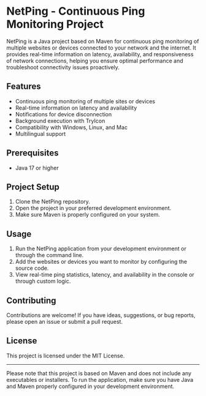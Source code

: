 # NetPing - Continuous Ping Monitoring Project

NetPing is a Java project based on Maven for continuous ping monitoring of multiple websites or devices connected to your network and the internet. It provides real-time information on latency, availability, and responsiveness of network connections, helping you ensure optimal performance and troubleshoot connectivity issues proactively.

## Features
- Continuous ping monitoring of multiple sites or devices
- Real-time information on latency and availability
- Notifications for device disconnection
- Background execution with TryIcon
- Compatibility with Windows, Linux, and Mac
- Multilingual support

## Prerequisites
- Java 17 or higher

## Project Setup
1. Clone the NetPing repository.
2. Open the project in your preferred development environment.
3. Make sure Maven is properly configured on your system.

## Usage
1. Run the NetPing application from your development environment or through the command line.
2. Add the websites or devices you want to monitor by configuring the source code.
3. View real-time ping statistics, latency, and availability in the console or through custom logic.

## Contributing
Contributions are welcome! If you have ideas, suggestions, or bug reports, please open an issue or submit a pull request.

## License
This project is licensed under the MIT License.

---

Please note that this project is based on Maven and does not include any executables or installers. To run the application, make sure you have Java and Maven properly configured in your development environment.
